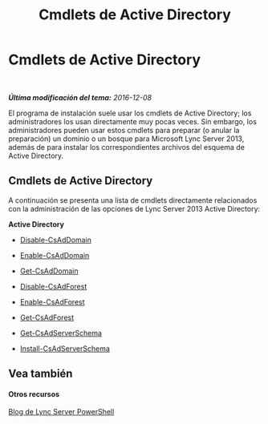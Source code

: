 ﻿---
title: Cmdlets de Active Directory
TOCTitle: Cmdlets de Active Directory
ms:assetid: 313d73cb-f3db-4bc4-8708-de4da1d719c1
ms:mtpsurl: https://technet.microsoft.com/es-es/library/Gg415640(v=OCS.15)
ms:contentKeyID: 48274856
ms.date: 01/07/2017
mtps_version: v=OCS.15
ms.translationtype: HT
---

# Cmdlets de Active Directory

 

_**Última modificación del tema:** 2016-12-08_

El programa de instalación suele usar los cmdlets de Active Directory; los administradores los usan directamente muy pocas veces. Sin embargo, los administradores pueden usar estos cmdlets para preparar (o anular la preparación) un dominio o un bosque para Microsoft Lync Server 2013, además de para instalar los correspondientes archivos del esquema de Active Directory.

## Cmdlets de Active Directory

A continuación se presenta una lista de cmdlets directamente relacionados con la administración de las opciones de Lync Server 2013 Active Directory:

**Active Directory**

  -   
    [Disable-CsAdDomain](disable-csaddomain.md)

  -   
    [Enable-CsAdDomain](enable-csaddomain.md)

  -   
    [Get-CsAdDomain](get-csaddomain.md)

  -   
    [Disable-CsAdForest](disable-csadforest.md)

  -   
    [Enable-CsAdForest](enable-csadforest.md)

  -   
    [Get-CsAdForest](get-csadforest.md)

  -   
    [Get-CsAdServerSchema](get-csadserverschema.md)

  -   
    [Install-CsAdServerSchema](install-csadserverschema.md)

## Vea también

#### Otros recursos

[Blog de Lync Server PowerShell](http://go.microsoft.com/fwlink/?linkid=203150%26clcid=0xc0a)

